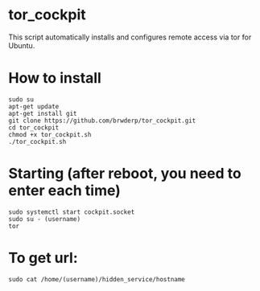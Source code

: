 # tor_cockpit
This script automatically installs and configures remote access via tor for Ubuntu.
# How to install
    sudo su
    apt-get update
    apt-get install git
    git clone https://github.com/brwderp/tor_cockpit.git
    cd tor_cockpit
    chmod +x tor_cockpit.sh
    ./tor_cockpit.sh
# Starting (after reboot, you need to enter each time)
    sudo systemctl start cockpit.socket
    sudo su - (username)
    tor
# To get url:
    sudo cat /home/(username)/hidden_service/hostname
